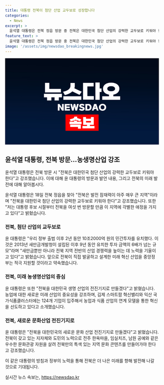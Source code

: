 ```yaml
---
title: 대통령 전북이 첨단 산업 교두보로 성장합니다
categories:
  - News
excerpt: >
  윤석열 대통령은 전북 정읍 방문 중 전북은 대한민국 첨단 산업의 강력한 교두보로 키워야 한다고 강조했다. 또한, 전북을 농생명 산업의 중심으로 키워나갈 것이라고 밝혔으며, 스마트팜과 미래 유망 식품 산업에 400억원을 투자할 계획이라고 전했다. 또한, 전북을 대한민국의 새로운 문화 산업 전진기지로 만들어 문화 산업을 육성할 것을 약속했다.
feature_text: >
  윤석열 대통령은 전북 정읍 방문 중 전북은 대한민국 첨단 산업의 강력한 교두보로 키워야 한다고 강조했다. 또한, 전북을 농생명 산업의 중심으로 키워나갈 것이라고 밝혔으며, 스마트팜과 미래 유망 식품 산업에 400억원을 투자할 계획이라고 전했다. 또한, 전북을 대한민국의 새로운 문화 산업 전진기지로 만들어 문화 산업을 육성할 것을 약속했다.
image: '/assets/img/newsdao_breakingnews.jpg'
---
```


<p><img src="/assets/img/newsdao_breakingnews.jpg" alt="ontimetimes 속보" /></p>

<h2 data-ke-size="size26">윤석열 대통령, 전북 방문…농생명산업 강조</h2>

<p>윤석열 대통령은 전북 방문 시 "전북은 대한민국 첨단 산업의 강력한 교두보로 키워야 한다"고 강조했습니다. 이에 대해 윤 대통령의 방문과 발언 내용, 그리고 전북의 미래 발전에 대해 알아봅시다.</p>

<p data-ke-size="size16">윤석열 대통령은 18일 전북 정읍을 찾아 "전북은 발전 잠재력이 아주 매우 큰 지역"이라며 "전북을 대한민국 첨단 산업의 강력한 교두보로 키워야 한다"고 강조했습니다. 또한 "저는 대통령 후보 시절부터 전북을 여섯 번 방문할 만큼 이 지역에 각별한 애정을 가지고 있다"고 밝혔습니다.</p>

<h3>전북, 첨단 산업의 교두보로</h3>

<p>윤 대통령은 "우리 정부 출범 이후 2년 동안 10조2000억 원의 민간투자를 유치했다. 이것은 2013년 새만금개발청이 설립된 이후 9년 동안 유치한 투자 금액의 6배가 넘는 규모"라며 "새만금뿐만 아니라 전북 지역 전반의 산업 경쟁력을 높이는 데 노력을 기울이고 있다"고 밝혔습니다. 앞으로 전북이 직접 발굴하고 설계한 미래 혁신 산업을 중앙정부는 적극 지원할 것이라고 약속했습니다.</p>

<h3>전북, 미래 농생명산업의 중심</h3>

<p>윤 대통령은 또한 "전북을 대한민국 생명 산업의 전진기지로 만들겠다"고 밝혔습니다. 농업에 대한 새로운 미래 산업의 중요성을 강조하며, 김제 스마트팜 혁신밸리와 익산 국가식품클러스터에는 124개 기업이 입주해서 농업과 식품 산업의 연계 모델을 통한 혁신을 선도하고 있다고 소개했습니다.</p>

<h3>전북, 새로운 문화산업 전진기지로</h3>

<p>윤 대통령은 "전북을 대한민국의 새로운 문화 산업 전진기지로 만들겠다"고 밝혔습니다. 전북이 갖고 있는 지자체와 도민의 노력으로 전주 한옥마을, 임실치즈, 남원 공예와 같은 우수한 문화관광 자원을 살려 전북만의 특색 있는 지역 문화 콘텐츠를 만들어가야 한다고 강조했습니다.</p>

<p>이 같은 대통령의 방침과 정부의 노력을 통해 전북은 더 나은 미래를 향해 발전해 나갈 것으로 기대됩니다.</p>
실시간 뉴스 속보는, <a href="https://newsdao.kr" rel="dofollow">https://newsdao.kr</a>


